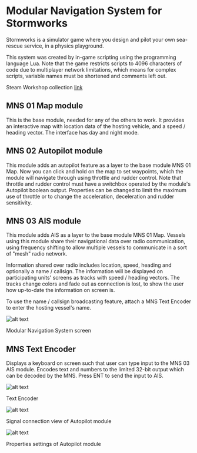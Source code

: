 # Modular Navigation System for Stormworks
Stormworks is a simulator game where you design and pilot your own sea-rescue service, in a physics playground.

This system was created by in-game scripting using the programming language Lua. 
Note that the game restricts scripts to 4096 characters of code due to multiplayer network limitations, which means for complex scripts, variable names must be shortened and comments left out.

Steam Workshop collection [link](https://steamcommunity.com/sharedfiles/filedetails/?id=2187095769)

## MNS 01 Map module
This is the base module, needed for any of the others to work.
It provides an interactive map with location data of the hosting vehicle, and a speed / heading vector. The interface has day and night mode. 

## MNS 02 Autopilot module
This module adds an autopilot feature as a layer to the base module MNS 01 Map.
Now you can click and hold on the map to set waypoints, which the module will navigate through using throttle and rudder control. Note that throttle and rudder control must have a switchbox operated by the module's Autopilot boolean output. Properties can be changed to limit the maximum use of throttle or to change the acceleration, deceleration and rudder sensitivity. 

## MNS 03 AIS module
This module adds AIS as a layer to the base module MNS 01 Map.
Vessels using this module share their navigational data over radio communication, using frequency shifting to allow multiple vessels to communicate in a sort of "mesh" radio network.

Information shared over radio includes location, speed, heading and optionally a name / callsign. The information will be displayed on participating units' screens as tracks with speed / heading vectors. The tracks change colors and fade out as connection is lost, to show the user how up-to-date the information on screen is.

To use the name / callsign broadcasting feature, attach a MNS Text Encoder to enter the hosting vessel's name.

![alt text](https://github.com/Gjorsi/SW_ModularNavSystem/blob/master/Pictures/MNS_screenshot.png "Modular Navigation System screen")

Modular Navigation System screen


## MNS Text Encoder
Displays a keyboard on screen such that user can type input to the MNS 03 AIS module.
Encodes text and numbers to the limited 32-bit output which can be decoded by the MNS. 
Press ENT to send the input to AIS.

![alt text](https://github.com/Gjorsi/SW_ModularNavSystem/blob/master/Pictures/Text_Encoder_scrnshot.png "Text Encoder")

Text Encoder


![alt text](https://github.com/Gjorsi/SW_ModularNavSystem/blob/master/Pictures/MNS_02_Autopilot_Connections.png "Signal connection view of Autopilot module")

Signal connection view of Autopilot module


![alt text](https://github.com/Gjorsi/SW_ModularNavSystem/blob/master/Pictures/MNS_02_Autopilot_properties.png "Properties settings of Autopilot module")

Properties settings of Autopilot module

